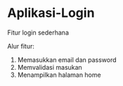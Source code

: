 # Aplikasi-Login
Fitur login sederhana

Alur fitur:
1. Memasukkan email dan password
2. Memvalidasi masukan
3. Menampilkan halaman home
